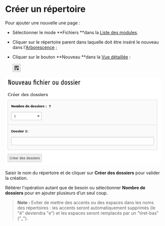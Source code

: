 # Créer un répertoire

Pour ajouter une nouvelle une page :

* Sélectionner le mode **Fichiers **dans la [Liste des modules](/présentation-de-typo3/se-reperer-dans-le-backend.md).
* Cliquer sur le répertoire parent dans laquelle doit être inséré le nouveau dans l'[Arborescence](/présentation-de-typo3/se-reperer-dans-le-backend.md) ;
* Cliquer sur le bouton **Nouveau **dans la [Vue détaillée](/présentation-de-typo3/se-reperer-dans-le-backend.md) :

  ![](/assets/btn_add_new.png)

![](/assets/add_file_rep.png)

Saisir le nom du répertoire et de cliquer sur **Créer des dossiers** pour valider la création.

Réitérer l'opération autant que de besoin ou sélectionner **Nombre de dossiers** pour en ajouter plusieurs d’un seul coup.

> **Note :** Eviter de mettre des accents ou des espaces dans les noms des répertoires : les accents seront automatiquement supprimés \(le "é" deviendra "e"\) et les espaces seront remplacés par un "tiret-bas" \("\_"\).



